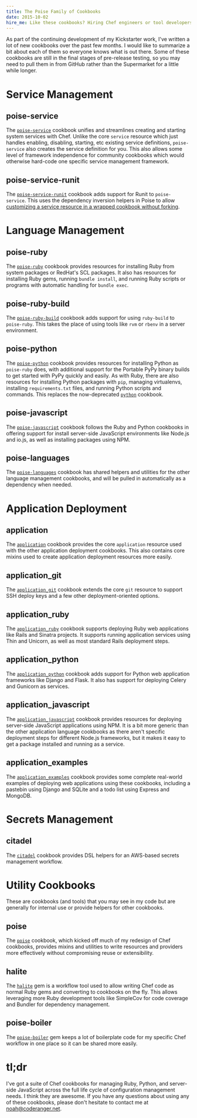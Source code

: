 ```yaml
---
title: The Poise Family of Cookbooks
date: 2015-10-02
hire_me: Like these cookbooks? Hiring Chef engineers or tool developers? I'm looking for a new team! Check out my <a href="/looking-for-group/">Looking for Group</a> post for details.
---
```


As part of the continuing development of my Kickstarter work, I've written a
lot of new cookbooks over the past few months. I would like to summarize a bit
about each of them so everyone knows what is out there. Some of these cookbooks
are still in the final stages of pre-release testing, so you may need to pull
them in from GitHub rather than the Supermarket for a little while longer.

# Service Management

## poise-service

The [`poise-service`](https://github.com/poise/poise-service) cookbook unifies
and streamlines creating and starting system services with Chef. Unlike the core
`service` resource which just handles enabling, disabling, starting, etc
existing service definitions, `poise-service` also creates the service
definition for you. This also allows some level of framework independence for
community cookbooks which would otherwise hard-code one specific service
management framework.

## poise-service-runit

The [`poise-service-runit`](https://github.com/poise/poise-service-runit)
cookbook adds support for Runit to `poise-service`. This uses the dependency
inversion helpers in Poise to allow [customizing a service resource in a wrapped
cookbook without forking](https://github.com/poise/poise-service#service-options).


# Language Management

## poise-ruby

The [`poise-ruby`](https://github.com/poise/poise-ruby) cookbook provides
resources for installing Ruby from system packages or RedHat's SCL packages.
It also has resources for installing Ruby gems, running `bundle install`, and
running Ruby scripts or programs with automatic handling for `bundle exec`.

## poise-ruby-build

The [`poise-ruby-build`](https://github.com/poise/poise-ruby-build) cookbook
adds support for using `ruby-build` to `poise-ruby`. This takes
the place of using tools like `rvm` or `rbenv` in a server environment.

## poise-python

The [`poise-python`](https://github.com/poise/poise-python) cookbook provides
resources for installing Python as `poise-ruby` does, with additional support
for the Portable PyPy binary builds to get started with PyPy quickly and easily.
As with Ruby, there are also resources for installing Python packages with `pip`,
managing virtualenvs, installing `requirements.txt` files, and running Python
scripts and commands. This replaces the now-deprecated [`python`](https://github.com/poise/python) cookbook.

## poise-javascript

The [`poise-javascript`](https://github.com/poise/poise-javascript) cookbook
follows the Ruby and Python cookbooks in offering support for install
server-side JavaScript environments like Node.js and io.js, as well as installing
packages using NPM.

## poise-languages

The [`poise-languages`](https://github.com/poise/poise-languages) cookbook has
shared helpers and utilities for the other language management cookbooks, and
will be pulled in automatically as a dependency when needed.


# Application Deployment

## application

The [`application`](https://github.com/poise/application) cookbook provides the
core `application` resource used with the other application deployment cookbooks.
This also contains core mixins used to create application deployment resources
more easily.

## application_git

The [`application_git`](https://github.com/poise/application_git) cookbook
extends the core `git` resource to support SSH deploy keys and a few other
deployment-oriented options.

## application_ruby

The [`application_ruby`](https://github.com/poise/application_ruby) cookbook
supports deploying Ruby web applications like Rails and Sinatra projects. It
supports running application services using Thin and Unicorn, as well as most
standard Rails deployment steps.

## application_python

The [`application_python`](https://github.com/poise/application_python) cookbook
adds support for Python web application frameworks like Django and Flask. It
also has support for deploying Celery and Gunicorn as services.

## application_javascript

The [`application_javascript`](https://github.com/poise/application_javascript)
cookbook provides resources for deploying server-side JavaScript applications
using NPM. It is a bit more generic than the other application language cookbooks
as there aren't specific deployment steps for different Node.js frameworks, but
it makes it easy to get a package installed and running as a service.

## application_examples

The [`application_examples`](https://github.com/poise/application_examples)
cookbook provides some complete real-world examples of deploying web
applications using these cookbooks, including a pastebin using Django and SQLite
and a todo list using Express and MongoDB.


# Secrets Management

## citadel

The [`citadel`](https://github.com/poise/citadel) cookbook provides DSL
helpers for an AWS-based secrets management workflow.


# Utility Cookbooks

These are cookbooks (and tools) that you may see in my code but are generally
for internal use or provide helpers for other cookbooks.

## poise

The [`poise`](https://github.com/poise/poise) cookbook, which kicked off much of
my redesign of Chef cookbooks, provides mixins and utilities to write resources
and providers more effectively without compromising reuse or extensibility.

## halite

The [`halite`](https://github.com/poise/halite) gem is a workflow tool used to
allow writing Chef code as normal Ruby gems and converting to cookbooks on the
fly. This allows leveraging more Ruby development tools like SimpleCov for code
coverage and Bundler for dependency management.

## poise-boiler

The [`poise-boiler`](https://github.com/poise/poise-boiler) gem keeps a lot of
boilerplate code for my specific Chef workflow in one place so it can be shared
more easily.


# tl;dr

I've got a suite of Chef cookbooks for managing Ruby, Python, and server-side
JavaScript across the full life cycle of configuration management needs. I think they are
awesome. If you have any questions about using any of these cookbooks, please
don't hesitate to contact me at <a href="&#x6d;&#97;&#x69;&#108;&#x74;&#111;&#x3a;&#110;&#111;&#x61;&#104;&#x40;&#x63;&#x6f;&#x64;&#101;&#114;&#x61;&#110;&#103;&#101;&#x72;&#46;&#110;&#x65;&#x74;" title="Email">&#110;&#x6f;&#97;&#x68;&#x40;&#x63;&#111;&#100;&#101;&#x72;&#x61;&#x6e;&#x67;&#x65;&#114;&#46;&#110;&#x65;&#x74;</a>.
